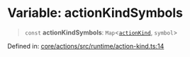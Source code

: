 # Variable: actionKindSymbols

> `const` **actionKindSymbols**: `Map`\<[`actionKind`](../enumerations/actionKind.md), `symbol`\>

Defined in: [core/actions/src/runtime/action-kind.ts:14](https://github.com/LaWebcapsule/orbits/blob/50bf2b88b7c0688cf2b33b38c49d03ffb4bc802b/core/actions/src/runtime/action-kind.ts#L14)
